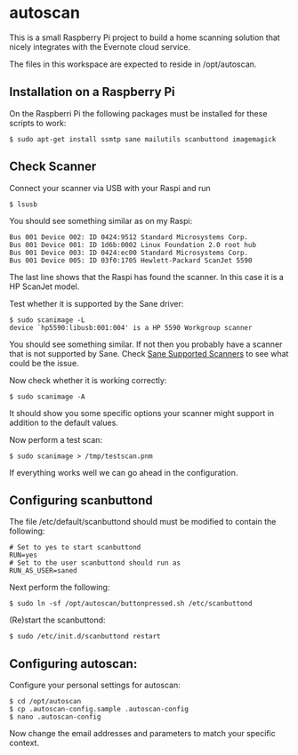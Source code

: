 autoscan
========

This is a small Raspberry Pi project to build a home scanning solution that nicely integrates with the Evernote cloud service.

The files in this workspace are expected to reside in /opt/autoscan.

Installation on a Raspberry Pi
------------------------------

On the Raspberri Pi the following packages must be installed for these scripts to work:

    $ sudo apt-get install ssmtp sane mailutils scanbuttond imagemagick

Check Scanner
-------------

Connect your scanner via USB with your Raspi and run

    $ lsusb

You should see something similar as on my Raspi:

    Bus 001 Device 002: ID 0424:9512 Standard Microsystems Corp. 
    Bus 001 Device 001: ID 1d6b:0002 Linux Foundation 2.0 root hub
    Bus 001 Device 003: ID 0424:ec00 Standard Microsystems Corp. 
    Bus 001 Device 005: ID 03f0:1705 Hewlett-Packard ScanJet 5590  

The last line shows that the Raspi has found the scanner. In this case it is a HP ScanJet model. 

Test whether it is supported by the Sane driver:

    $ sudo scanimage -L
    device `hp5590:libusb:001:004' is a HP 5590 Workgroup scanner

You should see something similar. If not then you probably have a scanner that is not supported by Sane. Check [Sane Supported Scanners](http://www.sane-project.org/sane-supported-devices.html) to see what could be the issue.

Now check whether it is working correctly:

    $ sudo scanimage -A

It should show you some specific options your scanner might support in addition to the default values.

Now perform a test scan:

    $ sudo scanimage > /tmp/testscan.pnm

If everything works well we can go ahead in the configuration.


Configuring scanbuttond
-----------------------

The file /etc/default/scanbuttond should must be modified to contain the following:

    # Set to yes to start scanbuttond
    RUN=yes
    # Set to the user scanbuttond should run as
    RUN_AS_USER=saned

Next perform the following:

    $ sudo ln -sf /opt/autoscan/buttonpressed.sh /etc/scanbuttond

(Re)start the scanbuttond:

    $ sudo /etc/init.d/scanbuttond restart


Configuring autoscan:
---------------------

Configure your personal settings for autoscan:

    $ cd /opt/autoscan
    $ cp .autoscan-config.sample .autoscan-config
    $ nano .autoscan-config

Now change the email addresses and parameters to match your specific context.

